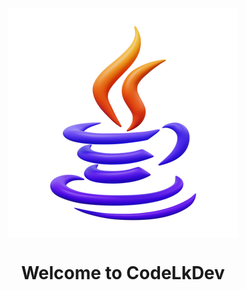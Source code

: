 <p align="center">
  <img alt="Logo" src="3d-fluency-java.png" align="center"/>
</p>


<h1 align="center">Welcome to CodeLkDev</h1>
